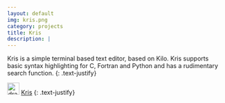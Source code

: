 ```yaml
---
layout: default
img: kris.png
category: projects
title: Kris
description: |
---
```


Kris is a simple terminal based text editor, based on Kilo. Kris supports
basic syntax highlighting for C, Fortran and Python and has a rudimentary
search function.
{: .text-justify}

<img src="https://github.githubassets.com/images/modules/logos_page/GitHub-Mark.png" alt="drawing" width="28"/> [Kris](https://github.com/saultyevil/Kris/)
{: .text-justify}
